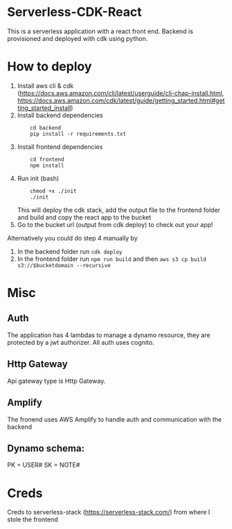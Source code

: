 # Serverless-CDK-React
This is a serverless application with a react front end. Backend is provisioned and deployed with cdk using python.

# How to deploy
1. Install aws cli & cdk (https://docs.aws.amazon.com/cli/latest/userguide/cli-chap-install.html, https://docs.aws.amazon.com/cdk/latest/guide/getting_started.html#getting_started_install)
2. Install backend dependencies
    ```
        cd backend
        pip install -r requirements.txt
    ```
3. Install frontend dependencies
    ```
        cd frontend
        npm install
    ```
4. Run init (bash)
    ```
        chmod +x ./init
        ./init
    ```
    This will deploy the cdk stack, add the output file to the frontend folder and build and copy the react app to the bucket
5. Go to the bucket url (output from cdk deploy) to check out your app!

Alternatively you could do step 4 manually by
1. In the backend folder run `cdk deploy`
2. In the frontend folder run `npm run build` and then `aws s3 cp build s3://$bucketdomain --recursive`

# Misc
## Auth
The application has 4 lambdas to manage a dynamo resource, they are protected by a jwt authorizer. All auth uses cognito.
## Http Gateway 
Api gateway type is Http Gateway.
## Amplify
The fronend uses AWS Amplify to handle auth and communication with the backend
## Dynamo schema:
PK = USER#<USERID>
SK = NOTE#<NOTEID>

# Creds
Creds to serverless-stack (https://serverless-stack.com/) from where I stole the frontend
